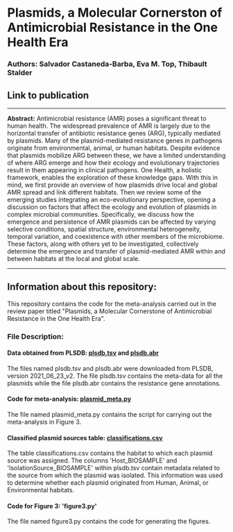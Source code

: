 # Plasmids, a Molecular Cornerston of Antimicrobial Resistance in the One Health Era

###  **Authors:** Salvador Castaneda-Barba, Eva M. Top, Thibault Stalder

## Link to publication

**********

**Abstract:** Antimicrobial resistance (AMR) poses a significant threat to human health. The widespread prevalence of AMR is largely due to the horizontal transfer of antibiotic resistance genes (ARG), typically mediated by plasmids. Many of the plasmid-mediated resistance genes in pathogens originate from environmental, animal, or human habitats. Despite evidence that plasmids mobilize ARG between these, we have a limited understanding of where ARG emerge and how their ecology and evolutionary trajectories result in them appearing in clinical pathogens. One Health, a holistic framework, enables the exploration of these knowledge gaps. With this in mind, we first provide an overview of how plasmids drive local and global AMR spread and link different habitats. Then we review some of the emerging studies integrating an eco-evolutionary perspective, opening a discussion on factors that affect the ecology and evolution of plasmids in complex microbial communities. Specifically, we discuss how the emergence and persistence of AMR plasmids can be affected by varying selective conditions, spatial structure, environmental heterogeneity, temporal variation, and coexistence with other members of the microbiome. These factors, along with others yet to be investigated, collectively determine the emergence and transfer of plasmid-mediated AMR within and between habitats at the local and global scale.  

**********

## Information about this repository:  

This repository contains the code for the meta-analysis carried out in the review paper titled "Plasmids, a Molecular Cornerstone of Antimicrobial Resistance in the One Health Era".  

### **File Description:**
#### **Data obtained from PLSDB: [plsdb.tsv]() and [plsdb.abr]()**
The files named plsdb.tsv and plsdb.abr were downloaded from PLSDB, version 2021_06_23_v2. The file plsdb.tsv contains the meta-data for all the plasmids while the file plsdb.abr contains the resistance gene annotations. 
#### **Code for meta-analysis: [plasmid_meta.py]()**
The file named plasmid_meta.py contains the script for carrying out the meta-analysis in Figure 3.
#### **Classified plasmid sources table: [classifications.csv]()**
The table classifications.csv contains the habitat to which each plasmid source was assigned. The columns 'Host_BIOSAMPLE' and 'IsolationSource_BIOSAMPLE' within plsdb.tsv contain metadata related to the source from which the plasmid was isolated. This information was used to determine whether each plasmid originated from Human, Animal, or Environmental habitats.  
#### **Code for Figure 3: 'figure3.py'**
The file named figure3.py contains the code for generating the figures.
